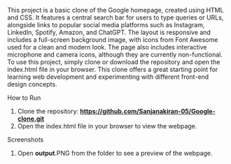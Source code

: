 This project is a basic clone of the Google homepage, created using HTML and CSS. It features a central search bar for users to type queries or URLs, alongside links to popular social media platforms such as Instagram, LinkedIn, Spotify, Amazon, and ChatGPT. The layout is responsive and includes a full-screen background image, with icons from Font Awesome used for a clean and modern look. The page also includes interactive microphone and camera icons, although they are currently non-functional. To use this project, simply clone or download the repository and open the index.html file in your browser. This clone offers a great starting point for learning web development and experimenting with different front-end design concepts.

How to Run

1. Clone the repository: **https://github.com/Sanjanakiran-05/Google-clone.git**
2. Open the index.html file in your browser to view the webpage.

Screenshots

1. Open **output**.PNG from the folder to see a preview of the webpage.
